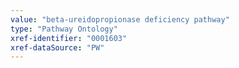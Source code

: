 ```yaml
---
value: "beta-ureidopropionase deficiency pathway"
type: "Pathway Ontology"
xref-identifier: "0001603"
xref-dataSource: "PW"
---
```

